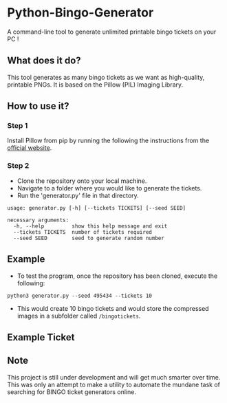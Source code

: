 # Python-Bingo-Generator
A command-line tool to generate unlimited printable bingo tickets on your PC !

## What does it do?
This tool generates as many bingo tickets as we want as high-quality, printable PNGs. It is based on the Pillow (PIL) Imaging Library.

## How to use it?
### Step 1
Install Pillow from pip by running the following the instructions from the [official website](https://pillow.readthedocs.io/en/stable/installation.html).

### Step 2
- Clone the repository onto your local machine.
- Navigate to a folder where you would like to generate the tickets.
- Run the 'generator.py' file in that directory.
```
usage: generator.py [-h] [--tickets TICKETS] [--seed SEED]

necessary arguments:
  -h, --help         show this help message and exit
  --tickets TICKETS  number of tickets required
  --seed SEED        seed to generate random number
```

## Example
- To test the program, once the repository has been cloned, execute the following:
```
python3 generator.py --seed 495434 --tickets 10
```
- This would create 10 bingo tickets and would store the compressed images in a subfolder called ```/bingotickets```.

## Example Ticket

## Note
This project is still under development and will get much smarter over time. This was only an attempt to make a utility to automate the mundane task of searching for BINGO ticket generators online.
